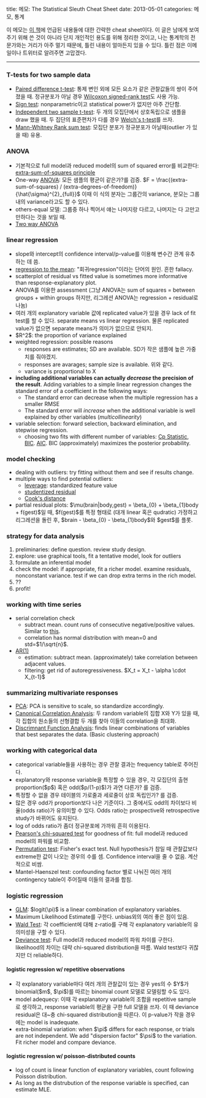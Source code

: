 title: 메모: The Statistical Sleuth Cheat Sheet
date: 2013-05-01
categories: 메모, 통계

이 메모는 [이 책](http://www.proaxis.com/~panorama/home.htm)에 언급된 내용들에 대한 간략한 cheat sheet이다. 이 글은 남에게 보여주기 위해 쓴 것이 아니라 단지 개인적인 용도를 위해 정리한 것이고, 나는 통계학의 전문가와는 거리가 아주 멀기 때문에, 틀린 내용이 얼마든지 있을 수 있다. 틀린 점은 이메일이나 트위터로 알려주면 고맙겠다.

<!-- PREVIEW_END -->

----

### T-tests for two sample data

* [Paired difference t-test](http://en.wikipedia.org/wiki/Paired_difference_test): 통제 변인 외에 모든 요소가 같은 관찰값들의 쌍이 주어졌을 때. 정규분포가 아닐 경우 [Wilcoxon signed-rank test](http://en.wikipedia.org/wiki/Wilcoxon_signed-rank_test)도 사용 가능.
* [Sign test](http://en.wikipedia.org/wiki/Sign_test): nonparametric이고 statistical power가 없지만 아주 간단함.
* [Independent two sample t-test](http://en.wikipedia.org/wiki/Student's_t-test#Independent_two-sample_t-test): 두 개의 모집단에서 상호독립으로 샘플을 draw 했을 때. 두 집단의 표준편차가 다를 경우 [Welch's t-test](http://en.wikipedia.org/wiki/Welch%27s_t_test)를 쓰자.
* [Mann-Whitney Rank sum test](http://en.wikipedia.org/wiki/Mann%E2%80%93Whitney_U): 모집단 분포가 정규분포가 아닐때(outlier 가 있을 때) 유용.

### ANOVA

* 기본적으로 full model과 reduced model의 sum of squared error를 비교한다: [extra-sum-of-squares principle](http://www.jerrydallal.com/LHSP/extra.htm)
* One-way [ANOVA](http://en.wikipedia.org/wiki/Analysis_of_variance): 모든 샘플의 평균이 같은가?를 검증. \$F = \frac{(extra-sum-of-squares) / (extra-degrees-of-freedom)}{\hat{\sigma}^{2}_{full}}\$ <!--_-->이때 이 식의 분자는 그룹간의 variance, 분모는 그룹 내의 variance라고도 할 수 있다.  
* others-equal 모델: 그룹중 하나 찍어서 얘는 나머지랑 다르고, 나머지는 다 고만고만하다는 것을 보일 때.
* [Two way ANOVA](http://en.wikipedia.org/wiki/Two-way_analysis_of_variance)

### linear regression

* slope와 intercept의 confidence interval/p-value를 이용해 변수간 관계 유추하는 데 씀.
* [regression to the mean](http://en.wikipedia.org/wiki/Regression_toward_the_mean): "회귀regression"이라는 단어의 원인. 흔한 fallacy.
* scatterplot of residual vs fitted value is sometimes more informative than response-explanatory plot.
* ANOVA를 이용한 assessment (그냥 ANOVA는 sum of squares = between groups + within groups 하지만, 리그레션 ANOVA는 regression + residual로 나눔)
* 여러 개의 explanatory variable 값에 replicated value가 있을 경우 lack of fit test를 할 수 있다. separate means vs linear regression. 물론 replicated value가 없으면 separate means가 의미가 없으므로 안되지.
* \$R^2\$: the proportion of variance explained
* weighted regression: possible reasons
	* responses are estimates; SD are available. SD가 작은 샘플에 높은 가중치를 줘야겠지.
	* responses are avarages; sample size is available. 위와 같다.
	* variance is proportional to X
* **including additional variables can actually _decrease_ the precision of the result**. Adding variables to a simple linear regression changes the standard error of a coefficient in the following ways:
	* The standard error can decrease when the multiple regression has a smaller RMSE
	* The standard error will _increase_ when the additional variable is well explained by other variables (*multicollinearity*)
* variable selection: forward selection, backward elimination, and stepwise regression.
	* choosing two fits with different number of variables: [Cp Statistic](http://en.wikipedia.org/wiki/Mallows's_Cp), [BIC](http://en.wikipedia.org/wiki/Bayesian_information_criterion). [AIC](http://en.wikipedia.org/wiki/Akaike_information_criterion). BIC (approximately) maximizes the posterior probability.

### model checking 

* dealing with outliers: try fitting without them and see if results change.
* multiple ways to find potential outliers: 
	* [leverage](http://en.wikipedia.org/wiki/Leverage_(statistics)): standardized feature value
	* [studentized residual](http://en.wikipedia.org/wiki/Studentized_residual)
	* [Cook's distance](http://en.wikipedia.org/wiki/Cook's_distance)
* partial residual plots: \$\mu(brain|body,gest) = \beta_{0} + \beta_{1}body + f(gest)\$일 때, \$f(gest)\$를 특정 형태로 (대개 linear 혹은 qudratic) 가정하고 리그레션을 돌린 후, \$brain - \beta_{0} - \beta_{1}body\$와 \$gest\$를 플롯.

### strategy for data analysis

1. preliminaries: define question. review study design.
2. explore: use graphical tools, fit a tentative model, look for outliers
3. formulate an inferential model
4. check the model: if appropriate, fit a richer model. examine residuals, nonconstant variance. test if we can drop extra terms in the rich model.
5. ??
6. profit!

### working with time series

* serial correlation check
	* subtract mean. count _runs_ of consecutive negative/positive values. Similar to [this](http://en.wikipedia.org/wiki/Wald%E2%80%93Wolfowitz_runs_test).
	* correlation has normal distribution with mean=0 and std=\$1/\sqrt{n}\$.
* [AR(1)](https://en.wikipedia.org/wiki/Autoregressive_model)
	* estimation: subtract mean. (approximately) take correlation between adjacent values. 
	* filtering: get rid of autoregressiveness. \$X_t = X_t - \alpha \cdot X_{t-1}\$

### summarizing multivariate responses

* [PCA](https://en.wikipedia.org/wiki/Principal_component_analysis): PCA is sensitive to scale, so standardize accordingly.
* [Canonical Correlation Analysis](http://en.wikipedia.org/wiki/Canonical_correlation): 두 random variable의 집합 X와 Y가 있을 때, 각 집합의 원소들의 선형결합 두 개를 찾아 이들의 correlation을 최대화.
* [Discrimnant Function Analysis](http://en.wikipedia.org/wiki/Discriminant_function_analysis): finds linear combinations of variables that best separates the data. (Basic clustering approach)

### working with categorical data

* categorical variable들을 사용하는 경우 관찰 결과는 frequency table로 주어진다.
* explanatory와 response variable을 특정할 수 있을 경우, 각 모집단의 출현 proportion(\$p\$) 혹은 odd(\$p/(1-p)\$)가 과연 다른가? 를 검증. 
* 특정할 수 없을 경우 테이블의 가로줄과 세로줄이 상호 독립인가? 를 검증.
* 많은 경우 odd가 proportion보다 나은 기준이다. 그 중에서도 odd의 차이보다 비율(odds ratio)가 유의미할 수 있다. Odds ratio는 prospective와 retrospective study가 바뀌어도 유지된다.
* log of odds ratio가 좀더 정규분포에 가까워 흔히 이용된다.
* [Pearson's chi-squared test](http://en.wikipedia.org/wiki/Pearson%27s_chi-squared_test) for goodness of fit: full model과 reduced model의 파워를 비교함.
* [Permutation test](http://en.wikipedia.org/wiki/Permutation_test#Permutation_tests): Fisher's exact test. Null hypothesis가 참일 때 관찰값보다 extreme한 값이 나오는 경우의 수를 셈. Confidence interval을 줄 수 없음. 계산적으로 비쌈.
* Mantel-Haenszel test: confounding factor 별로 나눠진 여러 개의 contingency table이 주어질때 이들의 결과를 합침.

### logistic regression

* [GLM](http://en.wikipedia.org/wiki/Generalized_linear_model): \$logit(\pi)\$ is a linear combination of explanatory variables.
* Maximum Likelihood Estimate를 구한다. unbias외의 여러 좋은 점이 있음.
* [Wald Test](http://en.wikipedia.org/wiki/Wald_test): 각 coefficient에 대해 z-ratio를 구해 각 explanatory variable의 유의미성을 구할 수 있다. 
* [Deviance test](http://en.wikipedia.org/wiki/Deviance_(statistics)): Full model과 reduced model의 파워 차이를 구한다. likelihood의 차이는 대략 chi-squared distribution을 따름. Wald test보다 귀찮지만 더 reliable하다.

#### logistic regression w/ repetitive observations

* 각 explanatory variable마다 여러 개의 관찰값이 있는 경우 yes의 수 \$Y\$가 binomial(\$m\$, \$\pi\$)를 따르는 binomial count 모델로 모델링할 수도 있다.
* model adequecy: 이때 각 explanatory variable의 조합을 repetitive sample로 생각하고, response variable의 평균을 구한 full 모델을 쓰자. 이 때 deviance residual은 대~충 chi-squared distribution을 따른다. 이 p-value가 작을 경우에는 model is inadequate.
* extra-binomial variation: when \$\pi\$ differs for each response, or trials are not independent. We add "dispersion factor" \$\psi\$ to the variation. Fit richer model and compare deviance.

#### logistic regression w/ poisson-distributed counts

* log of count is linear function of explanatory variables, count following Poisson distribution.
* As long as the distrubution of the response variable is specified, can estimate MLE.
